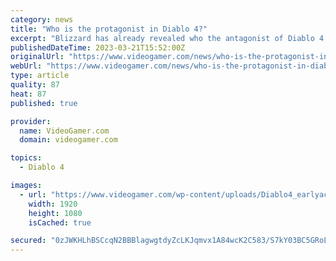 ```yaml
---
category: news
title: "Who is the protagonist in Diablo 4?"
excerpt: "Blizzard has already revealed who the antagonist of Diablo 4 is going to be thanks to the numerous trailers that have been showcased ahead of its release. NOW READ: Does my progress in Diablo 4 Open ..."
publishedDateTime: 2023-03-21T15:52:00Z
originalUrl: "https://www.videogamer.com/news/who-is-the-protagonist-in-diablo-4/"
webUrl: "https://www.videogamer.com/news/who-is-the-protagonist-in-diablo-4/"
type: article
quality: 87
heat: 87
published: true

provider:
  name: VideoGamer.com
  domain: videogamer.com

topics:
  - Diablo 4

images:
  - url: "https://www.videogamer.com/wp-content/uploads/Diablo4_earlyaccess.jpg"
    width: 1920
    height: 1080
    isCached: true

secured: "0zJWKHLhBSCcqN2BBBlagwgtdyZcLKJqmvx1A84wcK2C583/S7kY03BC5GRoLbyo0O6tKp51ho0VezkAK+ybw9d48QcUAlfEk0myfOvbfVks6u6RBWIDZ4HAQVkY3CHdLI83f7O7QXCp2vfS/IrDG54kG6xMSwZXkNqvNjVIzGr5C7cZ+5gAnd62bKHzE05z5OCy/eQ++8XEhstgcwy3V3EWeGBzp9M9wmQqrtkzRB6tTDFhn+FlG8KqUF5kqlfrPerVZdaoqyrBSb1M0mrGISmLBoayRfJNHgH4hkWhKzAAx54LBJN5/NP8o93weZ5gCQ2SUhr08gm6YssxRWqxOZl64ATZZ5MY04AbRdsFqEk=;Khcil0Aof5u8Nu4eKDiNug=="
---
```



